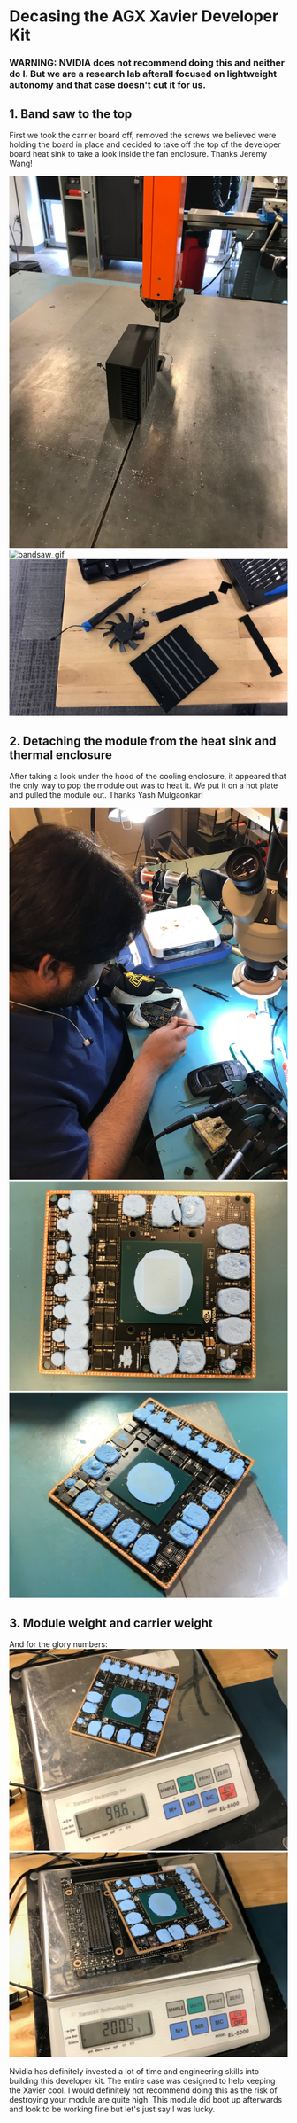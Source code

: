 # Decasing the AGX Xavier Developer Kit

### WARNING: NVIDIA does not recommend doing this and neither do I. But we are a research lab afterall focused on lightweight autonomy and that case doesn't cut it for us. 

## 1. Band saw to the top

First we took the carrier board off, removed the screws we believed were holding the board in place and decided to take off the top of the developer board heat sink to take a look inside the fan enclosure. Thanks Jeremy Wang!

![bandsaw](/figs/band_saw.JPG)
![bandsaw_gif](/figs/band_saw_xavier.gif)
![bandsaw_results](/figs/case_top_fins.JPG)

## 2. Detaching the module from the heat sink and thermal enclosure

After taking a look under the hood of the cooling enclosure, it appeared that the only way to pop the module out was to heat it. We put it on a hot plate and pulled the module out. Thanks Yash Mulgaonkar!

![hotplate](/figs/hot_plate_out.JPG)
![exposed1](/figs/exposed_1.JPG)
![exposed2](/figs/exposed_2.JPG)

## 3. Module weight and carrier weight

And for the glory numbers:
![module_weight](/figs/module_weight.JPG)
![carrier_weight](/figs/module_weight_carrier.JPG)

Nvidia has definitely invested a lot of time and engineering skills into building this developer kit. The entire case was designed to help keeping the Xavier cool. I would definitely not recommend doing this as the risk of destroying your module are quite high. This module did boot up afterwards and look to be working fine but let's just say I was lucky.

